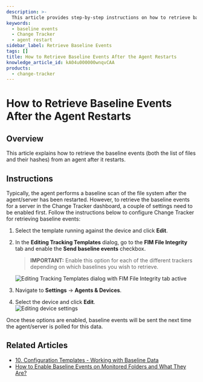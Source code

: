 ```yaml
---
description: >-
  This article provides step-by-step instructions on how to retrieve baseline events from an agent after it restarts, including necessary settings in the Change Tracker dashboard.
keywords:
  - baseline events
  - Change Tracker
  - agent restart
sidebar_label: Retrieve Baseline Events
tags: []
title: How to Retrieve Baseline Events After the Agent Restarts
knowledge_article_id: kA04u000000wnqvCAA
products:
  - change-tracker
---
```


# How to Retrieve Baseline Events After the Agent Restarts

## Overview

This article explains how to retrieve the baseline events (both the list of files and their hashes) from an agent after it restarts.

## Instructions

Typically, the agent performs a baseline scan of the file system after the agent/server has been restarted. However, to retrieve the baseline events for a server in the Change Tracker dashboard, a couple of settings need to be enabled first. Follow the instructions below to configure Change Tracker for retrieving baseline events:

1. Select the template running against the device and click **Edit**.
2. In the **Editing Tracking Templates** dialog, go to the **FIM File Integrity** tab and enable the **Send baseline events** checkbox.

   > **IMPORTANT:** Enable this option for each of the different trackers depending on which baselines you wish to retrieve.

   ![Editing Tracking Templates dialog with FIM File Integrity tab active](https://nwxcorp.file.force.com/servlet/rtaImage?eid=ka04u000000wwI4&feoid=00N0g000004CA0p&refid=0EM4u000008pf0d)

3. Navigate to **Settings** → **Agents & Devices**.
4. Select the device and click **Edit**.  
   ![Editing device settings](https://nwxcorp.file.force.com/servlet/rtaImage?eid=ka04u000000wwI4&feoid=00N0g000004CA0p&refid=0EM4u000008pf0J)

Once these options are enabled, baseline events will be sent the next time the agent/server is polled for this data.

## Related Articles

- [10. Configuration Templates - Working with Baseline Data](https://helpcenter.netwrix.com/bundle/z-kb-articles-salesforce/page/kA04u0000000JSHCA2.html)
- [How to Enable Baseline Events on Monitored Folders and What They Are?](https://helpcenter.netwrix.com/bundle/z-kb-articles-salesforce/page/kA04u0000000JWYCA2.html)